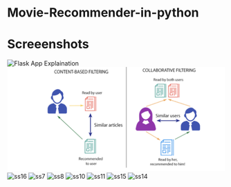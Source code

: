 # Movie-Recommender-in-python

# Screeenshots

<img src="./Content Based Movie Recommendation System/Screenshots/ss17.PNG" alt="Flask App Explaination" >
<img src="./Recommendation System Types.png" alt="Recommendation System Types" >
<img src="./Content Based Movie Recommendation System/Screenshots/ss16.PNG" alt="ss16" >
<img src="Content Based Movie Recommendation System/Screenshots/ss7.PNG" alt="ss7" >
<img src="Content Based Movie Recommendation System/Screenshots/ss8.PNG" alt="ss8" >
<img src="Content Based Movie Recommendation System/Screenshots/ss10.PNG" alt="ss10" >
<img src="Content Based Movie Recommendation System/Screenshots/ss11.PNG" alt="ss11" >
<img src="Content Based Movie Recommendation System/Screenshots/ss15.PNG" alt="ss15" >
<img src="Content Based Movie Recommendation System/Screenshots/ss14.PNG" alt="ss14" >
